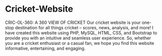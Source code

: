# Cricket-Website
CRIC-OL-360: A 360 VIEW OF CRICKET
Our cricket website is your one-stop destination for all things cricket – scores, news, 
analysis, and more! I have created this website using PHP, MySQL, HTML, CSS, and 
Bootstrap to provide you with an intuitive and seamless user experience. So, whether 
you are a cricket enthusiast or a casual fan, we hope you find this website 
informative, entertaining, and engaging. 
